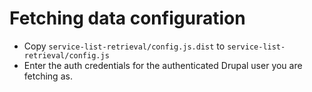 # Fetching data configuration
- Copy `service-list-retrieval/config.js.dist` to `service-list-retrieval/config.js`
- Enter the auth credentials for the authenticated Drupal user you are fetching as.
